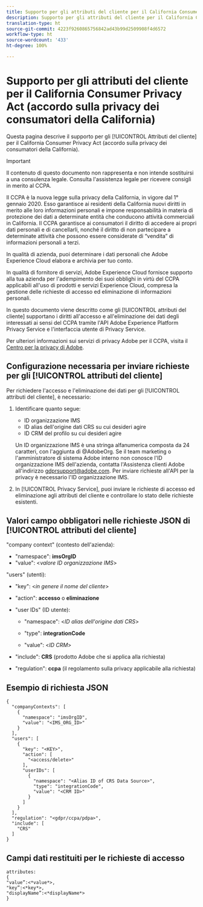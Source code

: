 ```yaml
---
title: Supporto per gli attributi del cliente per il California Consumer Privacy Act (accordo sulla privacy dei consumatori della California)
description: Supporto per gli attributi del cliente per il California Consumer Privacy Act (accordo sulla privacy dei consumatori della California)
translation-type: ht
source-git-commit: 4223f9260865756842ad43b99d2509908f4d6572
workflow-type: ht
source-wordcount: '433'
ht-degree: 100%

---
```



# Supporto per gli attributi del cliente per il California Consumer Privacy Act (accordo sulla privacy dei consumatori della California)

Questa pagina descrive il supporto per gli [!UICONTROL Attributi del cliente] per il California Consumer Privacy Act (accordo sulla privacy dei consumatori della California).

>[!IMPORTANT]
>
>Il contenuto di questo documento non rappresenta e non intende sostituirsi a una consulenza legale. Consulta l&#39;assistenza legale per ricevere consigli in merito al CCPA.

Il CCPA è la nuova legge sulla privacy della California, in vigore dal 1° gennaio 2020. Esso garantisce ai residenti della California nuovi diritti in merito alle loro informazioni personali e impone responsabilità in materia di protezione dei dati a determinate entità che conducono attività commerciali in California. Il CCPA garantisce ai consumatori il diritto di accedere ai propri dati personali e di cancellarli, nonché il diritto di non partecipare a determinate attività che possono essere considerate di “vendita” di informazioni personali a terzi.

In qualità di azienda, puoi determinare i dati personali che Adobe Experience Cloud elabora e archivia per tuo conto.

In qualità di fornitore di servizi, Adobe Experience Cloud fornisce supporto alla tua azienda per l&#39;adempimento dei suoi obblighi in virtù del CCPA applicabili all&#39;uso di prodotti e servizi Experience Cloud, compresa la gestione delle richieste di accesso ed eliminazione di informazioni personali.

In questo documento viene descritto come gli [!UICONTROL attributi del cliente] supportano i diritti all&#39;accesso e all&#39;eliminazione dei dati degli interessati ai sensi del CCPA tramite l&#39;API Adobe Experience Platform Privacy Service e l&#39;interfaccia utente di Privacy Service.

Per ulteriori informazioni sui servizi di privacy Adobe per il CCPA, visita il [Centro per la privacy di Adobe](https://www.adobe.com/privacy/ccpa.html).

## Configurazione necessaria per inviare richieste per gli [!UICONTROL attributi del cliente]

Per richiedere l&#39;accesso e l&#39;eliminazione dei dati per gli [!UICONTROL attributi del cliente], è necessario:

1. Identificare quanto segue:

   * ID organizzazione IMS
   * ID alias dell&#39;origine dati CRS su cui desideri agire
   * ID CRM del profilo su cui desideri agire

   Un ID organizzazione IMS è una stringa alfanumerica composta da 24 caratteri, con l&#39;aggiunta di @AdobeOrg. Se il team marketing o l&#39;amministratore di sistema Adobe interno non conosce l&#39;ID organizzazione IMS dell&#39;azienda, contatta l&#39;Assistenza clienti Adobe all&#39;indirizzo gdprsupport@adobe.com. Per inviare richieste all&#39;API per la privacy è necessario l&#39;ID organizzazione IMS.

1. In [!UICONTROL Privacy Service], puoi inviare le richieste di accesso ed eliminazione agli attributi del cliente e controllare lo stato delle richieste esistenti.

## Valori campo obbligatori nelle richieste JSON di [!UICONTROL attributi del cliente]

&quot;company context&quot; (contesto dell&#39;azienda):

* &quot;namespace&quot;: **imsOrgID**
* &quot;value&quot;: &lt;*valore ID organizzazione IMS*>

&quot;users&quot; (utenti):

* &quot;key&quot;: &lt;*in genere il nome del cliente*>

* &quot;action&quot;: **accesso** o **eliminazione**

* &quot;user IDs&quot; (ID utente):

   * &quot;namespace&quot;: &lt;*ID alias dell&#39;origine dati CRS*>

   * &quot;type&quot;: **integrationCode**

   * &quot;value&quot;: &lt;*ID CRM*>

* &quot;include&quot;: **CRS** (prodotto Adobe che si applica alla richiesta)

* &quot;regulation&quot;: **ccpa** (il regolamento sulla privacy applicabile alla richiesta)

## Esempio di richiesta JSON

```
{
  "companyContexts": [
    {
      "namespace": "imsOrgID",
      "value": "<IMS_ORG_ID>"
    }
  ],
  "users": [
    {
      "key": "<KEY>",
      "action": [
        "<access/delete>"
      ],
      "userIDs": [
        {
          "namespace": "<Alias ID of CRS Data Source>",
          "type": "integrationCode",
          "value": "<CRM ID>"
        }
      ]
    }
  ],
  "regulation": "<gdpr/ccpa/pdpa>",
  "include": [
    "CRS"
  ]
}
```

## Campi dati restituiti per le richieste di accesso

```
attributes:
{
"value”:<*value*>,
"key”:<*key*>,
"displayName”:<*displayName*>
}
```
